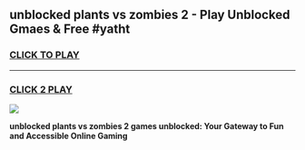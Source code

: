 
## unblocked plants vs zombies 2 - Play Unblocked Gmaes & Free #yatht
<h3>
<a href="https://news.freeplayer.one?title=unblocked_plants_vs_zombies_2&ref=03M">CLICK TO PLAY</a></h3>
<hr>

<h3>
<a href="https://news.freeplayer.one?title=unblocked_plants_vs_zombies_2&ref=03M">CLICK 2 PLAY</a>
  
</h3>

<a href="https://news.freeplayer.one?title=unblocked_plants_vs_zombies_2&ref=03M"><img src="https://clearcache.store/games.png"></a>


**unblocked plants vs zombies 2 games unblocked: Your Gateway to Fun and Accessible Online Gaming**
